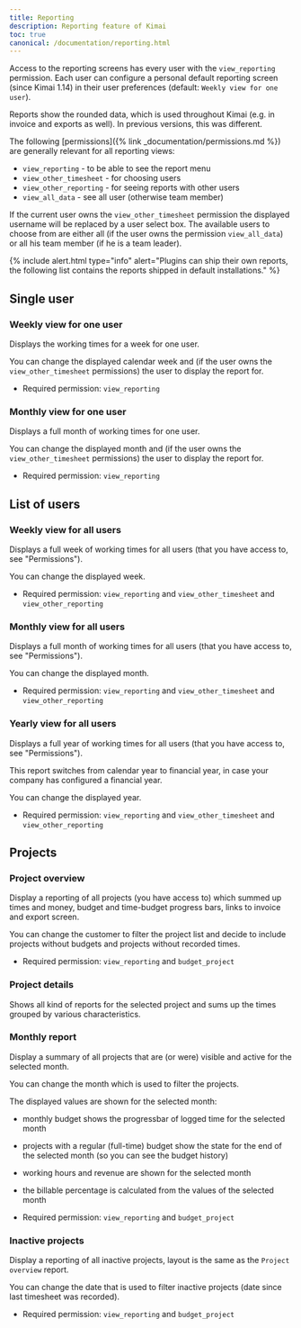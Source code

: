 ```yaml
---
title: Reporting
description: Reporting feature of Kimai
toc: true
canonical: /documentation/reporting.html
---
```


Access to the reporting screens has every user with the `view_reporting` permission.
Each user can configure a personal default reporting screen (since Kimai 1.14) in their user preferences (default: `Weekly view for one user`).

Reports show the rounded data, which is used throughout Kimai (e.g. in invoice and exports as well). In previous versions, this was different.

The following [permissions]({% link _documentation/permissions.md %}) are generally relevant for all reporting views:

- `view_reporting` - to be able to see the report menu
- `view_other_timesheet` - for choosing users
- `view_other_reporting` - for seeing reports with other users
- `view_all_data` - see all user (otherwise team member)

If the current user owns the `view_other_timesheet` permission the displayed username will be replaced by a user select box.
The available users to choose from are either all (if the user owns the permission `view_all_data`) or all his team member (if he is a team leader).

{% include alert.html type="info" alert="Plugins can ship their own reports, the following list contains the reports shipped in default installations." %}

## Single user

### Weekly view for one user

Displays the working times for a week for one user.

You can change the displayed calendar week and (if the user owns the `view_other_timesheet` permissions) the user to display the report for.

- Required permission: `view_reporting`

### Monthly view for one user

Displays a full month of working times for one user.

You can change the displayed month and (if the user owns the `view_other_timesheet` permissions) the user to display the report for.

- Required permission: `view_reporting`

## List of users

### Weekly view for all users

Displays a full week of working times for all users (that you have access to, see "Permissions").

You can change the displayed week.

- Required permission: `view_reporting` and `view_other_timesheet` and `view_other_reporting`

### Monthly view for all users

Displays a full month of working times for all users (that you have access to, see "Permissions").

You can change the displayed month.

- Required permission: `view_reporting` and `view_other_timesheet` and `view_other_reporting`

### Yearly view for all users

Displays a full year of working times for all users (that you have access to, see "Permissions").

This report switches from calendar year to financial year, in case your company has configured a financial year.

You can change the displayed year.

- Required permission: `view_reporting` and `view_other_timesheet` and `view_other_reporting`

## Projects

### Project overview

Display a reporting of all projects (you have access to) which summed up times and money, budget and time-budget progress bars,
links to invoice and export screen.

You can change the customer to filter the project list and decide to include projects without budgets and projects without recorded times.

- Required permission: `view_reporting` and `budget_project`

### Project details

Shows all kind of reports for the selected project and sums up the times grouped by various characteristics.

### Monthly report

Display a summary of all projects that are (or were) visible and active for the selected month.

You can change the month which is used to filter the projects.

The displayed values are shown for the selected month:
- monthly budget shows the progressbar of logged time for the selected month
- projects with a regular (full-time) budget show the state for the end of the selected month (so you can see the budget history)
- working hours and revenue are shown for the selected month
- the billable percentage is calculated from the values of the selected month

- Required permission: `view_reporting` and `budget_project`

### Inactive projects

Display a reporting of all inactive projects, layout is the same as the `Project overview` report.

You can change the date that is used to filter inactive projects (date since last timesheet was recorded).

- Required permission: `view_reporting` and `budget_project`
